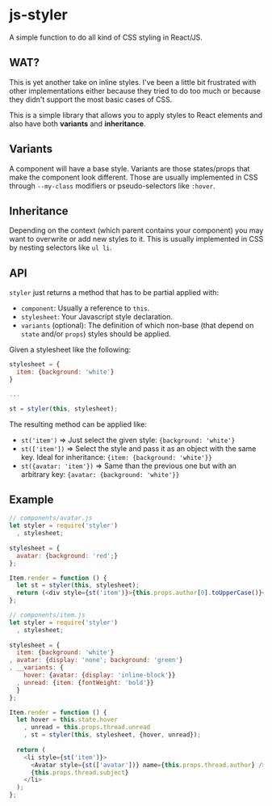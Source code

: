 # js-styler
A simple function to do all kind of CSS styling in React/JS.

## WAT?

This is yet another take on inline styles. I've been a little bit frustrated with
other implementations either because they tried to do too much or because they
didn't support the most basic cases of CSS.

This is a simple library that allows you to apply styles to React elements and
also have both **variants** and **inheritance**.

## Variants

A component will have a base style. Variants are those states/props that make the
component look different. Those are usually implemented in CSS through `--my-class`
modifiers or pseudo-selectors like `:hover`.

## Inheritance

Depending on the context (which parent contains your component) you may want to
overwrite or add new styles to it. This is usually implemented in CSS by nesting selectors
like `ul li`.

## API

`styler` just returns a method that has to be partial applied with:

  - `component`: Usually a reference to `this`.
  - `stylesheet`: Your Javascript style declaration.
  - `variants` (optional): The definition of which non-base 
(that depend on `state` and/or `props`) styles should be applied.

Given a stylesheet like the following:

```js
stylesheet = {
  item: {background: 'white'}
}

...

st = styler(this, stylesheet);
```

The resulting method can be applied like:

  - `st('item')` => Just select the given style: `{background: 'white'}`
  - `st(['item'])` => Select the style and pass it as an object with the same key. Ideal for inheritance: `{item: {background: 'white'}}`
  - `st({avatar: 'item'})` => Same than the previous one but with an arbitrary key: `{avatar: {background: 'white'}}`


## Example

```js
// components/avatar.js
let styler = require('styler')
  , stylesheet;
  
stylesheet = {
  avatar: {background: 'red';}
};

Item.render = function () {
  let st = styler(this, stylesheet);
  return (<div style={st('item')}>{this.props.author[0].toUpperCase()}</div>);
};

// components/item.js
let styler = require('styler')
  , stylesheet;
  
stylesheet = {
  item: {background: 'white'}
, avatar: {display: 'none'; background: 'green'}
, __variants: {
    hover: {avatar: {display: 'inline-block'}}
  , unread: {item: {fontWeight: 'bold'}}
  }
};

Item.render = function () {
  let hover = this.state.hover
    , unread = this.props.thread.unread
    , st = styler(this, stylesheet, {hover, unread});
    
  return (
    <li style={st('item')}>
      <Avatar style={st(['avatar'])} name={this.props.thread.author} />
      {this.props.thread.subject}
    </li>
  );
};
